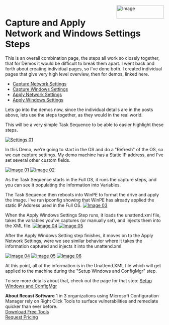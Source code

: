 <img style="float: right;" src="https://docs.recastsoftware.com/media/Recast-Logo-Dark_Horizontal_nav.png"  alt="Image" height="43" width="150">

# Capture and Apply Network and Windows Settings Steps

This is an overall combination page, the steps all work so closely together, that for Demos it would be difficult to break them apart.  I went back and forth about creating individual pages, so I've done both.  I created individual pages that give very high level overview, then for demos, linked here.

- [Capture Network Settings](SCCM-TaskSequence-Step-Capture-Network-Settings.md)
- [Capture Windows Settings](SCCM-TaskSequence-Step-Capture-Windows-Settings.md)
- [Apply Network Settings](SCCM-TaskSequence-Step-Apply-Network-Settings.md)
- [Apply Windows Settings](SCCM-TaskSequence-Step-Apply-Windows-Settings.md)

Lets go into the demos now, since the individual details are in the posts above, lets use the steps together, as they would in the real world.

This will be a very simple Task Sequence to be able to easier highlight these steps.

[![Settings 01](media/CaptureSettings01.png)](media/CaptureSettings01.png)

In this Demo, we're going to start in the OS and do a "Refresh" of the OS, so we can capture settings.  My demo machine has a Static IP address, and I've set several other custom fields.

[![Image 01](media/CaptureNetwork01.png)](media/CaptureNetwork01.png)
[![Image 02](media/CaptureNetwork02.png)](media/CaptureNetwork02.png)

As the Task Sequence starts in the Full OS, it runs the capture steps, and you can see it populating the information into Variables.

The Task Sequence then reboots into WinPE to format the drive and apply the image.  I've run ipconfig showing that WinPE has already applied the static IP Address used in the Full OS.
[![Image 03](media/CaptureNetwork03.png)](media/CaptureNetwork03.png)

When the Apply Windows Settings Step runs, it loads the unattend.xml file, takes the variables you've captures (or manually set), and injects them into the XML file.
[![Image 04](media/CaptureSettings02.png)](media/CaptureSettings02.png)
[![Image 05](media/CaptureSettings03.png)](media/CaptureSettings03.png)

After the Apply Windows Setting step finishes, it moves on to the Apply Network Settings, were we see similar behavior where it takes the information captured and injects it into the unattend.xml

[![Image 04](media/CaptureNetwork04.png)](media/CaptureNetwork04.png)
[![Image 05](media/CaptureNetwork05.png)](media/CaptureNetwork05.png)
[![Image 06](media/CaptureNetwork06.png)](media/CaptureNetwork06.png)

At this point, all of the information is in the Unattend.XML file which will get applied to the machine during the "Setup Windows and ConfigMgr" step.

To see more details about that, check out the page for that step: [Setup Windows and ConfigMgr](SCCM-TaskSequence-Step-Setup-Windows-And-ConfigMgr.md)

**About Recast Software**
1 in 3 organizations using Microsoft Configuration Manager rely on Right Click Tools to surface vulnerabilities and remediate quicker than ever before.  
[Download Free Tools](https://www.recastsoftware.com/?utm_source=cmdocs&utm_medium=referral&utm_campaign=cmdocs#formarea)  
[Request Pricing](https://www.recastsoftware.com/pricing?utm_source=cmdocs&utm_medium=referral&utm_campaign=cmdocs)